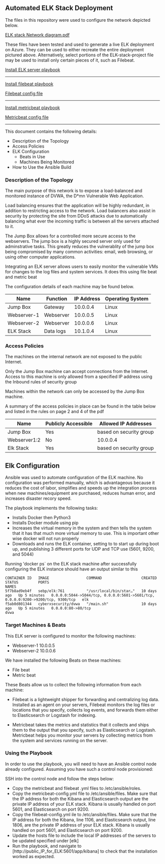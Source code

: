 ## Automated ELK Stack Deployment

The files in this repository were used to configure the network depicted below.

[ELK stack Network diagram.pdf](https://github.com/prewdigy/ELK-stack-project/files/7451867/Network.w_.ELK.stack.drawio.pdf)


These files have been tested and used to generate a live ELK deployment on Azure. They can be used to either recreate the entire deployment pictured above. Alternatively, select portions of the ELK-stack-project file may be used to install only certain pieces of it, such as Filebeat.

[Install ELK server playbook](https://github.com/prewdigy/I-love-me/files/7465559/install-ELK-server-playbook.txt)

___
[Install filebeat playbook](https://github.com/prewdigy/I-love-me/files/7465561/install-filebeat-playbook.txt)

[Filebeat config file](https://github.com/prewdigy/I-love-me/files/7465567/filebeat-config-as-a-text.txt)

____
[Install metricbeat playbook](https://github.com/prewdigy/I-love-me/files/7465562/install-metricbeat-playbook.txt)

[Metricbeat config file](https://github.com/prewdigy/I-love-me/files/7465566/metricbeat-config-as-a-text.txt)
____
This document contains the following details:
- Description of the Topology
- Access Policies
- ELK Configuration
  - Beats in Use
  - Machines Being Monitored
- How to Use the Ansible Build


### Description of the Topology

The main purpose of this network is to expose a load-balanced and monitored instance of DVWA, the D*mn Vulnerable Web Application.

Load balancing ensures that the application will be highly redundant, in addition to restricting access to the network.  Load balancers also assist in security by protecting the site from DDoS attacks due to automatically balancing what ever the incoming traffic is between all the servers attached to it.   

The Jump Box allows for a controlled more secure access to the webservers.  The jump box is a highly secured server only used for adminstrative tasks.  This greatly reduces the vulnerablity of the jump box being compromised by many common activities: email, web browsing, or using other computer applications.

Integrating an ELK server allows users to easily monitor the vulnerable VMs for changes to the log files and system services.  It does this using file beat and metric beat

The configuration details of each machine may be found below.

| Name            | Function  | IP Address | Operating System |
|-----------------|---------- |------------|------------------|
| Jump Box        | Gateway   | 10.0.0.4   | Linux            |
| Webserver-1     | Webserver | 10.0.0.5   | Linux            |
| Webserver-2     | Webserver | 10.0.0.6   | Linux            |
| ELK Stack       | Data logs | 10.1.0.4   | Linux            |

### Access Policies

The machines on the internal network are not exposed to the public Internet. 

Only the Jump Box machine can accept connections from the Internet. Access to this machine is only allowed from a specified IP address using the Inbound rules of security group

Machines within the network can only be accessed by the Jump Box machine.

A summary of the access policies in place can be found in the table below and listed in the rules on page 2 and 4 of the pdf

| Name         | Publicly Accessible | Allowed IP Addresses     |
|--------------|---------------------|--------------------------|
| Jump Box     | Yes                 | based on security group  |
| Webserver1:2 | No                  | 10.0.0.4                 |
| Elk Stack    | Yes                 | based on security group  |

## Elk Configuration

Ansible was used to automate configuration of the ELK machine. No configuration was performed manually, which is advantageous because it reduces the cost of labor, simplifies and speeds up the integration process when new machines/equipment are purchased, reduces human error, and increases disaster recory speed.

The playbook implements the following tasks:
- Installs Docker then Python3
- Installs Docker module using pip
- Increases the virtual memory in the system and then tells the system that it has that much more virtual memory to use.   This is important other wise docker will not run properly
- Downloads and runs the ELK container, setting to to start up during boot up, and publishing 3 different ports for UDP and TCP use (5601, 9200, and 5044)

Running 'docker ps` on the ELK stack machine after successfully configuring the ELK instance should have an output similar to this
```
CONTAINER ID   IMAGE                 COMMAND                  CREATED       STATUS         PORTS                                                                             NAMES
5f7b8ad9eb4f   sebp/elk:761          "/usr/local/bin/star…"   10 days ago   Up 5 minutes   0.0.0.0:5044->5044/tcp, 0.0.0.0:5601->5601/tcp, 0.0.0.0:9200->9200/tcp, 9300/tcp   elk
f5ab0d801344   cyberxsecurity/dvwa   "/main.sh"               10 days ago   Up 5 minutes   0.0.0.0:80->80/tcp                                                                 dvwa
```

### Target Machines & Beats
This ELK server is configured to monitor the following machines:
- Webserver-1 10.0.0.5
- Webserver-2 10.0.0.6

We have installed the following Beats on these machines:
- File beat
- Metric beat

These Beats allow us to collect the following information from each machine:

- Filebeat is a lightweight shipper for forwarding and centralizing log data. Installed as an agent on your servers, Filebeat monitors the log files or locations that you specify, collects log events, and forwards them either to Elasticsearch or Logstash for indexing.

- Metricbeat takes the metrics and statistics that it collects and ships them to the output that you specify, such as Elasticsearch or Logstash. Metricbeat helps you monitor your servers by collecting metrics from the system and services running on the server.

### Using the Playbook
In order to use the playbook, you will need to have an Ansible control node already configured. Assuming you have such a control node provisioned: 

SSH into the control node and follow the steps below:
- Copy the metricbeat and filebeat .yml files to /etc/ansible/roles.
- Copy the metricbeat-config.yml file to /etc/ansible/files.  Make sure that the IP address for both the Kibana and Elasticsearch output are the private IP address of your ELK stack.  Kibana is usually handled on port 5601, and Elasticsearch on port 9200.
- Copy the filebeat-config.yml ile to /etc/ansible/files. Make sure that the IP address for both the Kibana, line 1106, and Elasticsearch output, line 1806, are the private IP address of your ELK stack. Kibana is usually handled on port 5601, and Elasticsearch on port 9200.
- Update the hosts file to include the local IP addresses of the servers to be updated specified under [elk]
- Run the playbook, and navigate to [http://public_IP_for_ELK:5601/app/kibana] to check that the installation worked as expected.
